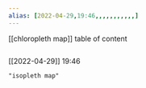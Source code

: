 ```yaml
---
alias: [2022-04-29,19:46,,,,,,,,,,,]
---
```

[[chloropleth map]]
table of content
```toc
```

[[2022-04-29]] 19:46

```query
"isopleth map"
```
